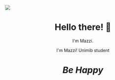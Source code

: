 <div style="border-radius: 10px;"><img src="https://raw.githubusercontent.com/mazzi-ni/mazzi-ni/main/asstes/image.jpg">
</div>
<h1 align='center'> Hello there! 👋</h1>
<p align='center'>
I'm Mazzi.
</p>
<p align='center'>I'm Mazzi! Unimib student </p>

<h1 align='center'><i>Be Happy</i></h1>
